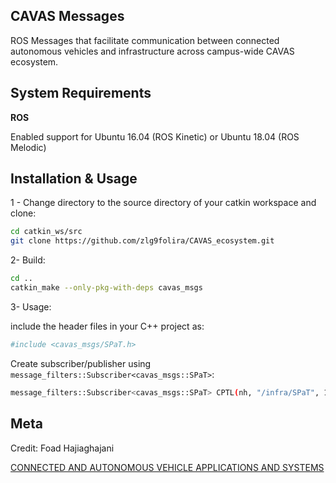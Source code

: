 ## CAVAS Messages

ROS Messages that facilitate communication between connected autonomous vehicles and infrastructure across campus-wide CAVAS ecosystem.
 

## System Requirements

**ROS**

Enabled support for Ubuntu 16.04 (ROS Kinetic) or Ubuntu 18.04 (ROS Melodic) 

## Installation & Usage 

1 - Change directory to the source directory of your catkin workspace and clone:
```sh
cd catkin_ws/src
git clone https://github.com/zlg9folira/CAVAS_ecosystem.git
```

2- Build: 
```sh
cd ..
catkin_make --only-pkg-with-deps cavas_msgs
```
3- Usage: 

include the header files in your C++ project as: 
```sh
#include <cavas_msgs/SPaT.h>
```
Create subscriber/publisher using `message_filters::Subscriber<cavas_msgs::SPaT>`:
```sh
message_filters::Subscriber<cavas_msgs::SPaT> CPTL(nh, "/infra/SPaT", 1);
```


## Meta

Credit: Foad Hajiaghajani

[CONNECTED AND AUTONOMOUS VEHICLE APPLICATIONS AND SYSTEMS](https://ubwp.buffalo.edu/cavas)


